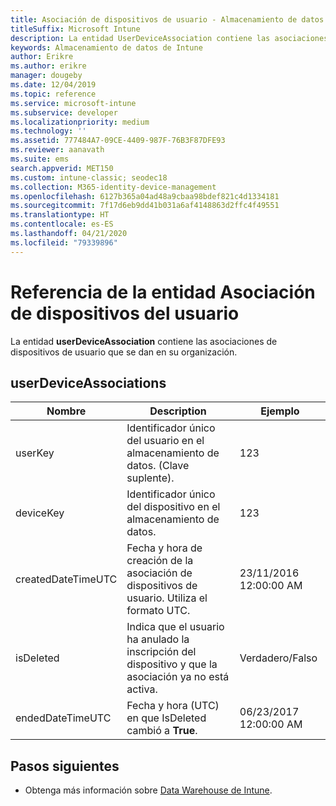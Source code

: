 ```yaml
---
title: Asociación de dispositivos de usuario - Almacenamiento de datos de Intune
titleSuffix: Microsoft Intune
description: La entidad UserDeviceAssociation contiene las asociaciones de dispositivos de usuario que se dan en su organización.
keywords: Almacenamiento de datos de Intune
author: Erikre
ms.author: erikre
manager: dougeby
ms.date: 12/04/2019
ms.topic: reference
ms.service: microsoft-intune
ms.subservice: developer
ms.localizationpriority: medium
ms.technology: ''
ms.assetid: 777484A7-09CE-4409-987F-76B3F87DFE93
ms.reviewer: aanavath
ms.suite: ems
search.appverid: MET150
ms.custom: intune-classic; seodec18
ms.collection: M365-identity-device-management
ms.openlocfilehash: 6127b365a04ad48a9cbaa98bdef821c4d1334181
ms.sourcegitcommit: 7f17d6eb9dd41b031a6af4148863d2ffc4f49551
ms.translationtype: HT
ms.contentlocale: es-ES
ms.lasthandoff: 04/21/2020
ms.locfileid: "79339896"
---
```

# <a name="reference-for-user-device-association-entity"></a>Referencia de la entidad Asociación de dispositivos del usuario

La entidad **userDeviceAssociation** contiene las asociaciones de dispositivos de usuario que se dan en su organización.

## <a name="userdeviceassociations"></a>userDeviceAssociations


|        Nombre        |                                           Description                                            |        Ejemplo         |
|--------------------|--------------------------------------------------------------------------------------------------|------------------------|
|      userKey       |              Identificador único del usuario en el almacenamiento de datos. (Clave suplente).               |          123           |
|     deviceKey      |                      Identificador único del dispositivo en el almacenamiento de datos.                      |          123           |
| createdDateTimeUTC |           Fecha y hora de creación de la asociación de dispositivos de usuario. Utiliza el formato UTC.           | 23/11/2016 12:00:00 AM |
|     isDeleted      | Indica que el usuario ha anulado la inscripción del dispositivo y que la asociación ya no está activa. |       Verdadero/Falso       |
|  endedDateTimeUTC  |              Fecha y hora (UTC) en que IsDeleted cambió a <strong>True</strong>.               | 06/23/2017 12:00:00 AM |

## <a name="next-steps"></a>Pasos siguientes

- Obtenga más información sobre [Data Warehouse de Intune](reports-nav-create-intune-reports.md).
